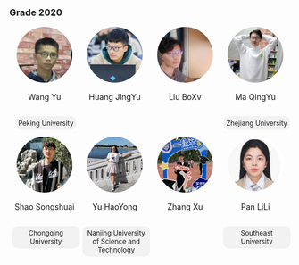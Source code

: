 ### Grade 2020
<div style="display: flex; flex-wrap: wrap;">  
  <!-- 第一个人 -->  
    <div style="width: 25%; text-align: center;">  
    <img src="../../../images/7/本科/2020/王宇.png" alt="闻智" style="border-radius: 50%; width: 100px; height: 100px;">  
    <p>Wang Yu</p> 
    <p style="display: inline-block; padding: 5px 5px; background-color: #f2f2f2; border-radius: 10px; font-size: 12px; margin-left: 5px;">Peking University</p>
  </div>  
  <div style="width: 25%; text-align: center;">  
    <img src="../../../images/7/本科/2020/黄锦宇.png" alt="闻智" style="border-radius: 50%; width: 100px; height: 100px;">  
    <p>Huang JingYu</p> 
  </div>  
    
  <!-- 第二个人， -->  
  <div style="width: 25%; text-align: center;">  
    <img src="../../../images/7/本科/2020/刘博旭.jpg" alt="曹艺译" style="border-radius: 50%; width: 100px; height: 100px;">  
    <p>Liu BoXv</p>    
  </div>  

  <div style="width: 25%; text-align: center;">  
    <img src="../../../images/7/本科/2020/马青宇.jpg" alt="宋研" style="border-radius: 50%; width: 100px; height: 100px;">  
    <p>Ma QingYu</p>  
    <p style="display: inline-block; padding: 5px 5px; background-color: #f2f2f2; border-radius: 10px; font-size: 12px; margin-left: 5px;">Zhejiang University</p>
  </div>

</div>



<div style="display: flex; flex-wrap: wrap;">  
  <!-- 第一个人 -->  
  <div style="width: 25%; text-align: center;">  
    <img src="../../../images/7/本科/2020/邵松帅.jpg" alt="闻智" style="border-radius: 50%; width: 100px; height: 100px;">  
    <p>Shao Songshuai</p> 
    <p style="display: inline-block; padding: 5px 5px; background-color: #f2f2f2; border-radius: 10px; font-size: 12px; margin-left: 5px;">Chongqing University</p>
  </div>  
    
  <!-- 第二个人， -->  
  <div style="width: 25%; text-align: center;">  
    <img src="../../../images/7/本科/2020/于昊永.jpg" alt="曹艺译" style="border-radius: 50%; width: 100px; height: 100px;">  
    <p>Yu HaoYong</p>    
    <p style="display: inline-block; padding: 5px 5px; background-color: #f2f2f2; border-radius: 10px; font-size: 12px; margin-left: 5px;">Nanjing University of Science and Technology</p>
  </div>  

  <div style="width: 25%; text-align: center;">  
    <img src="../../../images/7/本科/2020/张旭.jpg" alt="宋研" style="border-radius: 50%; width: 100px; height: 100px;">  
    <p>Zhang Xu</p> 
  </div>
   <div style="width: 25%; text-align: center;">  
    <img src="../../../images/7/本科/2020/潘丽丽.jpg" alt="程佳佳" style="border-radius: 50%; width: 100px; height: 100px;">  
    <p>Pan LiLi</p>  
    <p style="display: inline-block; padding: 5px 5px; background-color: #f2f2f2; border-radius: 10px; font-size: 12px; margin-left: 5px;">Southeast University</p>
  </div>
</div>